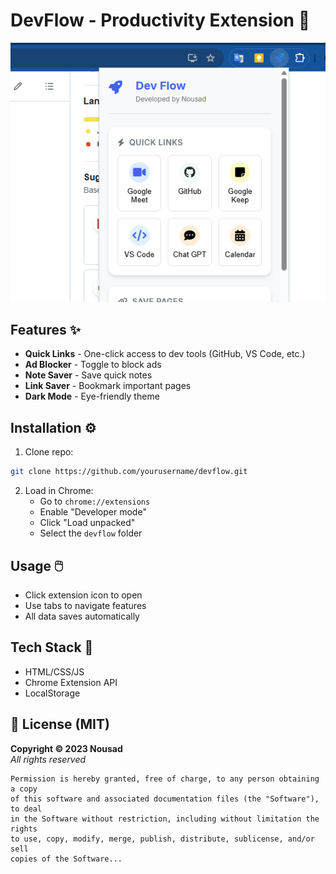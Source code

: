 # DevFlow - Productivity Extension 🚀

![output image](https://github.com/mohamednousad/DevFlow/blob/ca7d40ce16f7cd0534f57ca93090426530435922/output.png)

## Features ✨
- **Quick Links** - One-click access to dev tools (GitHub, VS Code, etc.)
- **Ad Blocker** - Toggle to block ads
- **Note Saver** - Save quick notes
- **Link Saver** - Bookmark important pages
- **Dark Mode** - Eye-friendly theme

## Installation ⚙️
1. Clone repo:
```bash
git clone https://github.com/yourusername/devflow.git
```
2. Load in Chrome:
   - Go to `chrome://extensions`
   - Enable "Developer mode"
   - Click "Load unpacked"
   - Select the `devflow` folder

## Usage 🖱️
- Click extension icon to open
- Use tabs to navigate features
- All data saves automatically

## Tech Stack 🔧
- HTML/CSS/JS
- Chrome Extension API
- LocalStorage

## 📜 License (MIT)  
**Copyright © 2023 Nousad**  
*All rights reserved*  

```text
Permission is hereby granted, free of charge, to any person obtaining a copy
of this software and associated documentation files (the "Software"), to deal
in the Software without restriction, including without limitation the rights
to use, copy, modify, merge, publish, distribute, sublicense, and/or sell
copies of the Software...
